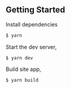 ## Getting Started

Install dependencies

```sh
$ yarn
```

Start the dev server,

```
$ yarn dev
```

Build site app,

```
$ yarn build
```